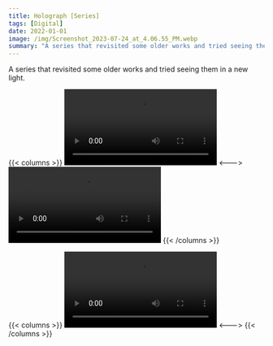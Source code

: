 ```yaml
---
title: Holograph [Series]
tags: [Digital]
date: 2022-01-01
image: /img/Screenshot_2023-07-24_at_4.06.55_PM.webp
summary: "A series that revisited some older works and tried seeing them in a new light."
---
```


A series that revisited some older works and tried seeing them in a new light.

{{< columns >}}
![Glitch - 1 of 54.mov](/img/Glitch-1.mov)
<--->
![Glitch - 2 of 54.mov](/img/Glitch_-_2_of_54.mov)
{{< /columns >}}

{{< columns >}}
![Glitch - 3 of 54.mov](/img/Glitch_-_3_of_54.mov)
<--->
{{< /columns >}}
